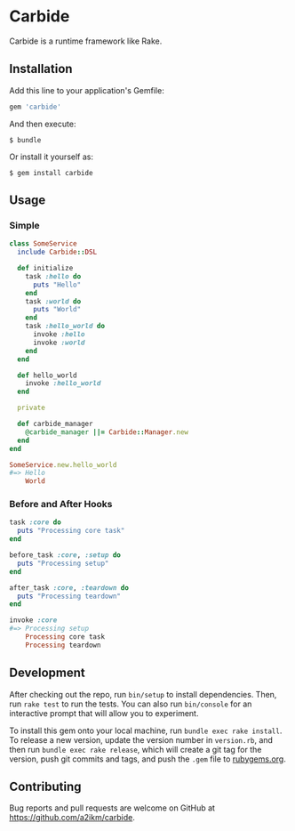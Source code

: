 # Carbide

Carbide is a runtime framework like Rake.

## Installation

Add this line to your application's Gemfile:

```ruby
gem 'carbide'
```

And then execute:

    $ bundle

Or install it yourself as:

    $ gem install carbide

## Usage

### Simple

```ruby
class SomeService
  include Carbide::DSL

  def initialize
    task :hello do
      puts "Hello"
    end
    task :world do
      puts "World"
    end
    task :hello_world do
      invoke :hello
      invoke :world
    end
  end

  def hello_world
    invoke :hello_world
  end

  private

  def carbide_manager
    @carbide_manager ||= Carbide::Manager.new
  end
end

SomeService.new.hello_world
#=> Hello
    World
```

### Before and After Hooks

```ruby
task :core do
  puts "Processing core task"
end

before_task :core, :setup do
  puts "Processing setup"
end

after_task :core, :teardown do
  puts "Processing teardown"
end

invoke :core
#=> Processing setup
    Processing core task
    Processing teardown
```

## Development

After checking out the repo, run `bin/setup` to install dependencies. Then, run `rake test` to run the tests. You can also run `bin/console` for an interactive prompt that will allow you to experiment.

To install this gem onto your local machine, run `bundle exec rake install`. To release a new version, update the version number in `version.rb`, and then run `bundle exec rake release`, which will create a git tag for the version, push git commits and tags, and push the `.gem` file to [rubygems.org](https://rubygems.org).

## Contributing

Bug reports and pull requests are welcome on GitHub at https://github.com/a2ikm/carbide.

